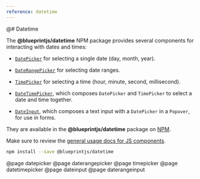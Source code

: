 ```yaml
---
reference: datetime
---
```


@# Datetime

The __@blueprintjs/datetime__ NPM package provides several components for interacting with dates and times:

- [`DatePicker`](#datetime/datepicker) for selecting a single date (day, month, year).

- [`DateRangePicker`](#datetime/daterangepicker) for selecting date ranges.

- [`TimePicker`](#datetime/timepicker) for selecting a time (hour, minute, second,
  millisecond).

- [`DateTimePicker`](#datetime/datetimepicker), which composes `DatePicker` and
  `TimePicker` to select a date and time together.

- [`DateInput`](#datetime/dateinput), which composes a text input with a `DatePicker` in
  a `Popover`, for use in forms.

They are available in the __@blueprintjs/datetime__ package on
[NPM](https://www.npmjs.com/package/@blueprintjs/datetime).

Make sure to review the [general usage docs for JS components](#blueprint.usage).

```sh
npm install --save @blueprintjs/datetime
```

@page datepicker
@page daterangepicker
@page timepicker
@page datetimepicker
@page dateinput
@page daterangeinput
